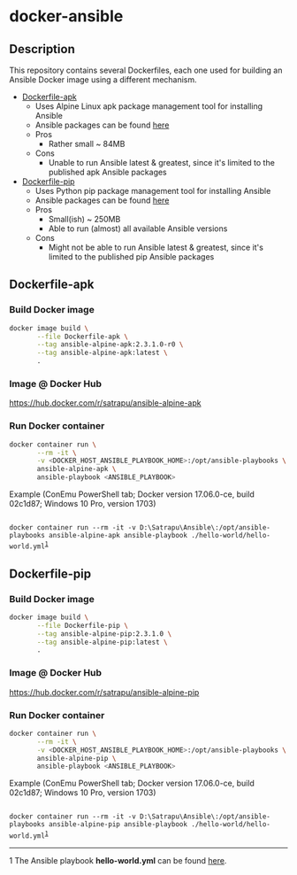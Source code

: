 # docker-ansible

## Description

This repository contains several Dockerfiles, each one used for building an Ansible Docker image using a different mechanism.

* [Dockerfile-apk](./Dockerfile-apk)
  * Uses Alpine Linux apk package management tool for installing Ansible
  * Ansible packages can be found [here](https://pkgs.alpinelinux.org/packages?name=ansible&branch=v3.6)
  * Pros
    * Rather small ~ 84MB
  * Cons
    * Unable to run Ansible latest & greatest, since it's limited to the published apk Ansible packages
* [Dockerfile-pip](./Dockerfile-pip)
    * Uses Python pip package management tool for installing Ansible
    * Ansible packages can be found [here](https://pypi.python.org/pypi/ansible)
    * Pros
      * Small(ish) ~ 250MB
      * Able to run (almost) all available Ansible versions
    * Cons
      * Might not be able to run Ansible latest & greatest, since it's limited to the published pip Ansible packages

## Dockerfile-apk

### Build Docker image

````bash
docker image build \
       --file Dockerfile-apk \
       --tag ansible-alpine-apk:2.3.1.0-r0 \
       --tag ansible-alpine-apk:latest \
       .
````
### Image @ Docker Hub
https://hub.docker.com/r/satrapu/ansible-alpine-apk

### Run Docker container

````bash
docker container run \
       --rm -it \
       -v <DOCKER_HOST_ANSIBLE_PLAYBOOK_HOME>:/opt/ansible-playbooks \
       ansible-alpine-apk \
       ansible-playbook <ANSIBLE_PLAYBOOK>
````

Example (ConEmu PowerShell tab; Docker version 17.06.0-ce, build 02c1d87; Windows 10 Pro, version 1703)

<code lang="powershell">
docker container run --rm -it -v D:\Satrapu\Ansible\:/opt/ansible-playbooks ansible-alpine-apk ansible-playbook ./hello-world/hello-world.yml<sup><a href="#hello-world-yml">1</a><sup>
</code>

## Dockerfile-pip

### Build Docker image

````bash
docker image build \
       --file Dockerfile-pip \
       --tag ansible-alpine-pip:2.3.1.0 \
       --tag ansible-alpine-pip:latest \
       .
````

### Image @ Docker Hub
https://hub.docker.com/r/satrapu/ansible-alpine-pip

### Run Docker container

````bash
docker container run \
       --rm -it \
       -v <DOCKER_HOST_ANSIBLE_PLAYBOOK_HOME>:/opt/ansible-playbooks \
       ansible-alpine-pip \
       ansible-playbook <ANSIBLE_PLAYBOOK>
````

Example (ConEmu PowerShell tab; Docker version 17.06.0-ce, build 02c1d87; Windows 10 Pro, version 1703)

<code lang="powershell">
docker container run --rm -it -v D:\Satrapu\Ansible\:/opt/ansible-playbooks ansible-alpine-pip ansible-playbook ./hello-world/hello-world.yml<sup><a href="#hello-world-yml">1</a><sup>
</code>

---
<a name="hello-world-yml">1</a> The Ansible playbook **hello-world.yml** can be found [here](https://gist.github.com/satrapu/31b1a03f321990f8d9ae067372a8b456).
